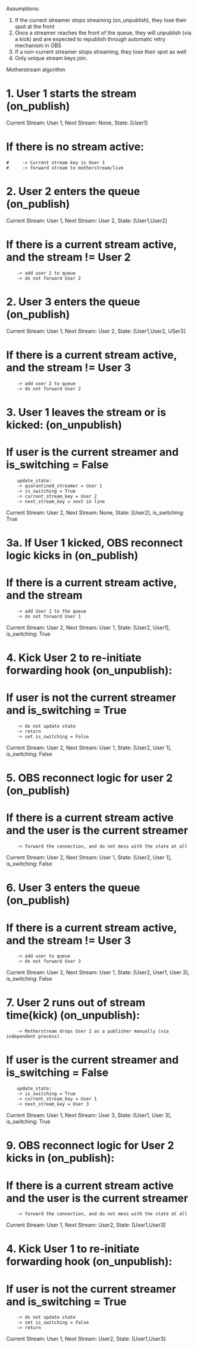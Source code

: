 
Assumptions:

1. If the current streamer stops streaming (on_unpublish), they lose their spot at the front
2. Once a streamer reaches the front of the queue, they will unpublish (via a kick) and are expected to republish through automatic retry mechanism in OBS
3. If a non-current streamer stops streaming, they lose their spot as well
4. Only unique stream keys join.

Motherstream algorithm


# 1. User 1 starts the stream (on_publish)                 
Current Stream: User 1, Next Stream: None, State: [User1] 
#     If there is no stream active:
    #     -> Current stream key is User 1
    #     -> forward stream to motherstream/live
# 2. User 2 enters the queue (on_publish)                  
Current Stream: User 1, Next Stream: User 2, State: [User1,User2]
#    If there is a current stream active, and the stream != User 2
        -> add user 2 to queue
        -> do not forward User 2
# 2. User 3 enters the queue (on_publish)                  
Current Stream: User 1, Next Stream: User 2, State: [User1,User2, USer3]
#    If there is a current stream active, and the stream != User 3
        -> add user 2 to queue
        -> do not forward User 2

# 3. User 1 leaves the stream or is kicked: (on_unpublish)
#    If user is the current streamer and is_switching = False
        update_state:
        -> quarantined_streamer = User 1
        -> is_switching = True
        -> current_stream_key = User 2
        -> next_stream_key = next in line                        
Current Stream: User 2, Next Stream: None, State: [User2], is_switching: True
# 3a. If User 1 kicked, OBS reconnect logic kicks in (on_publish)
#    If there is a current stream active, and the stream 
        -> add User 1 to the queue
        -> do not forward User 1
Current Stream: User 2, Next Stream: User 1, State: [User2, User1], is_switching: True
# 4. Kick User 2 to re-initiate forwarding hook (on_unpublish):
#     If user is not the current streamer and is_switching = True
        -> do not update state
        -> return
        -> set is_switching = False
Current Stream: User 2, Next Stream: User 1, State: [User2, User 1], is_switching: False
# 5. OBS reconnect logic for user 2 (on_publish)
#   If there is a current stream active and the user is the current streamer 
        -> forward the connection, and do not mess with the state at all
Current Stream: User 2, Next Stream: User 1, State: [User2, User 1], is_switching: False
# 6. User 3 enters the queue (on_publish)        
#   If there is a current stream active, and the stream != User 3
        -> add user to queue
        -> do not forward User 3       
Current Stream: User 2, Next Stream: User 1, State: [User2, User1, User 3], is_switching: False
# 7. User 2 runs out of stream time(kick) (on_unpublish):
        -> Motherstream drops User 2 as a publisher manually (via independent process).
#   If user is the current streamer and is_switching = False
        update_state:
        -> is_switching = True
        -> current_stream_key = User 1
        -> next_stream_key = User 3         
Current Stream: User 1,  Next Stream: User 3, State: [User1, User 3], is_switching: True
# 9. OBS reconnect logic for User 2 kicks in (on_publish):
#   If there is a current stream active and the user is the current streamer 
        -> forward the connection, and do not mess with the state at all
Current Stream: User 1, Next Stream: User2, State: [User1,User3]
# 4. Kick User 1 to re-initiate forwarding hook (on_unpublish):
#     If user is not the current streamer and is_switching = True
        -> do not update state
        -> set is_switching = False
        -> return
Current Stream: User 1, Next Stream: User2, State: [User1,User3]
    